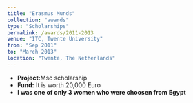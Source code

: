 ```yaml
---
title: "Erasmus Munds"
collection: "awards"
type: "Scholarships"
permalink: /awards/2011-2013
venue: "ITC, Twente University"
from: "Sep 2011"
to: "March 2013"
location: "Twente, The Netherlands"
---
```

* <b>Project:</b>Msc scholarship
* <b>Fund:</b> It is worth 20,000 Euro
* <b>I was one of only 3 women who were choosen from Egypt</b>

